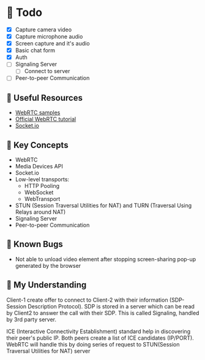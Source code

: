 # 📝 Todo

- [x] Capture camera video
- [x] Capture microphone audio
- [x] Screen capture and it's audio
- [x] Basic chat form
- [x] Auth
- [ ] Signaling Server
  - [ ] Connect to server
- [ ] Peer-to-peer Communication

## 📌 Useful Resources
- [WebRTC samples](https://webrtc.github.io/samples/)
- [Official WebRTC tutorial](https://codelabs.developers.google.com/codelabs/webrtc-web/#0)
- [Socket.io](https://socket.io/docs/v4/tutorial/introduction)

## 🔑 Key Concepts

- WebRTC
- Media Devices API
- Socket.io
- Low-level transports:
    - HTTP Pooling
    - WebSocket
    - WebTransport
- STUN (Session Traversal Utilities for NAT) and
  TURN (Traversal Using Relays around NAT)
- Signaling Server
- Peer-to-peer Communication

## 🐛 Known Bugs

- Not able to unload video element after stopping screen-sharing pop-up
generated by the browser

## 🧠 My Understanding

Client-1 create offer to connect to Client-2 with their information
(SDP-Session Description Protocol).
SDP is stored in a server which can be read by Client2 to answer the call
with their SDP. This is called Signaling, handled by 3rd party server.

ICE (Interactive Connectivity Establishment) standard help in discovering
their peer's public IP. Both peers create a list of ICE candidates (IP/PORT).
WebRTC will handle this by doing series of request to STUN(Session Traversal
Utilities for NAT) server
